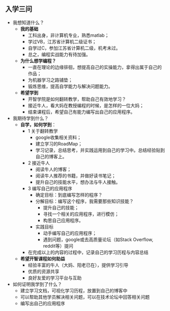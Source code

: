## 入学三问 ##

- 我想知道什么？
	- **我的基础**
		- 工科出身，非计算机专业，熟悉matlab；
		- 学过VB，江苏省计算机二级证书；
		- 自学过C，参加江苏省计算机二级，机考未过。
		- 总之，编程实战能力有待加强。
	- **为什么想学编程？**
		- 一直在理论的边缘徘徊，想提高自己的实操能力，拿得出属于自己的作品；
		- 为机器学习之路铺垫；
		- 锻炼思维，提高自学能力与解决问题能力。
	- **希望学到**
		- 开智学院是如何翻转教学，帮助自己有效地学习？
		- 接近牛人，看大妈在教授编程的时候，是怎样的一位大妈；
		- 结束课程后，希望自己有能力编写出自己的应用程序。
- 我期待学到什么？
	- **自学，如何学到**：
		- 1 关于翻转教学
			- google收集相关资料；
			- 建立学习的RoadMap；
			- 学习记录，总结思考，并实践运用到自己的学习中。总结经验贴到自己的博客上。
		- 2 接近牛人
			- 阅读牛人的博客；
			- 阅读牛人推荐的书籍，并做好读书笔记；
			- 提升自己的技能水平，想办法与牛人接触。
		- 3 编写自己的应用程序
			- 确定目标：到底编写怎样的程序？
			- 分解目标：编写这个程序，我需要那些知识技能？
				- 提升自己的技能；
				- 寻找一个相关的应用程序，进行模仿；
				- 构思自己应用程序。
			- 实践目标
				- 动手编写自己的应用程序；
				- 遇到问题，google或去高质量论坛（如Stack Overflow, reddit等）提问
		- 在完成以上的内容的过程中，记录自己的学习历程与内容总结
	- **希望开智课程如何助益**
		- 经验丰富的牛人（大妈、阳老已在），提供学习引导
		- 优质的资源共享
		- 良好友爱的学习平台与互助
- 如何证明我学到了什么？
	- 建立学习文档，可视化学习历程，放置到自己的博客中
	- 可以帮助其他学员解决相关问题，可以在技术论坛中回答相关问题
	- 编写出自己的应用程序